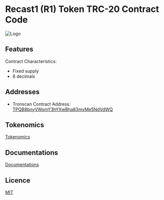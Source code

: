 
# Recast1 (R1) Token TRC-20 Contract Code




![Logo](https://mobile.recast1.org/img/recast1_logo.png)

    
## Features

Contract Characteristics:

- Fixed supply
- 8 decimals
  

## Addresses
- Tronscan Contract Address: [TPQB8bnyVWsmY3hYXwBha83mvMe5NdVdWQ](https://tronscan.org/#/token20/TPQB8bnyVWsmY3hYXwBha83mvMe5NdVdWQ)
## Tokenomics
[Tokenomics](https://tokenomics.recast1.org)
## Documentations
[Documentations](https://docs.recast1.org/)


  
## Licence

[MIT](https://choosealicense.com/licenses/mit/)

  
